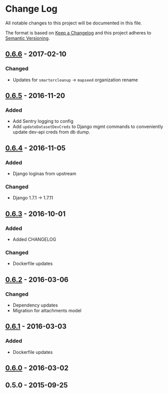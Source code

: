 # Change Log
All notable changes to this project will be documented in this file.

The format is based on [Keep a Changelog](http://keepachangelog.com/)
and this project adheres to [Semantic Versioning](http://semver.org/).

## [0.6.6] - 2017-02-10
### Changed
 - Updates for `smartercleanup` -> `mapseed` organization rename

## [0.6.5] - 2016-11-20
### Added
 - Add Sentry logging to config
 - Add `updateDatasetDevCreds` to Django mgmt commands to conveniently update dev-api creds from db dump.

## [0.6.4] - 2016-11-05
### Added
 - Django loginas from upstream
### Changed
 - Django 1.7.1 -> 1.7.11

## [0.6.3] - 2016-10-01
### Added
 - Added CHANGELOG
### Changed
 - Dockerfile updates

## [0.6.2] - 2016-03-06
### Changed
 - Dependency updates
 - Migration for attachments model

## [0.6.1] - 2016-03-03
### Added
 - Dockerfile updates

## [0.6.0] - 2016-03-02

## 0.5.0 - 2015-09-25

[0.6.6]: https://github.com/mapseed/api/compare/0.6.5...0.6.6
[0.6.5]: https://github.com/mapseed/api/compare/0.6.4...0.6.5
[0.6.4]: https://github.com/mapseed/api/compare/0.6.3...0.6.4
[0.6.3]: https://github.com/mapseed/api/compare/0.6.2...0.6.3
[0.6.2]: https://github.com/mapseed/api/compare/0.6.1...0.6.2
[0.6.1]: https://github.com/mapseed/api/compare/0.6.0...0.6.1
[0.6.0]: https://github.com/mapseed/api/compare/0.5.0...0.6.0
